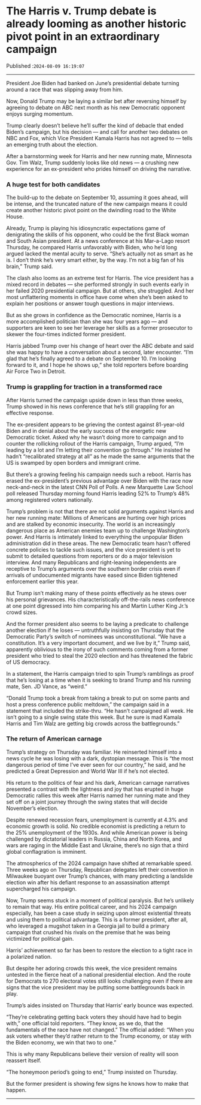 # The Harris v. Trump debate is already looming as another historic pivot point in an extraordinary campaign

Published :`2024-08-09 16:19:07`

---

President Joe Biden had banked on June’s presidential debate turning around a race that was slipping away from him.

Now, Donald Trump may be laying a similar bet after reversing himself by agreeing to debate on ABC next month as his new Democratic opponent enjoys surging momentum.

Trump clearly doesn’t believe he’ll suffer the kind of debacle that ended Biden’s campaign, but his decision — and call for another two debates on NBC and Fox, which Vice President Kamala Harris has not agreed to — tells an emerging truth about the election.

After a barnstorming week for Harris and her new running mate, Minnesota Gov. Tim Walz, Trump suddenly looks like old news — a crushing new experience for an ex-president who prides himself on driving the narrative.

### A huge test for both candidates

The build-up to the debate on September 10, assuming it goes ahead, will be intense, and the truncated nature of the new campaign means it could create another historic pivot point on the dwindling road to the White House.

Already, Trump is playing his idiosyncratic expectations game of denigrating the skills of his opponent, who could be the first Black woman and South Asian president. At a news conference at his Mar-a-Lago resort Thursday, he compared Harris unfavorably with Biden, who he’d long argued lacked the mental acuity to serve. “She’s actually not as smart as he is. I don’t think he’s very smart either, by the way. I’m not a big fan of his brain,” Trump said.

The clash also looms as an extreme test for Harris. The vice president has a mixed record in debates — she performed strongly in such events early in her failed 2020 presidential campaign. But at others, she struggled. And her most unflattering moments in office have come when she’s been asked to explain her positions or answer tough questions in major interviews.

But as she grows in confidence as the Democratic nominee, Harris is a more accomplished politician than she was four years ago — and supporters are keen to see her leverage her skills as a former prosecutor to skewer the four-times indicted former president.

Harris jabbed Trump over his change of heart over the ABC debate and said she was happy to have a conversation about a second, later encounter. “I’m glad that he’s finally agreed to a debate on September 10. I’m looking forward to it, and I hope he shows up,” she told reporters before boarding Air Force Two in Detroit.

### Trump is grappling for traction in a transformed race

After Harris turned the campaign upside down in less than three weeks, Trump showed in his news conference that he’s still grappling for an effective response.

The ex-president appears to be grieving the contest against 81-year-old Biden and in denial about the early success of the energetic new Democratic ticket. Asked why he wasn’t doing more to campaign and to counter the rollicking rollout of the Harris campaign, Trump argued, “I’m leading by a lot and I’m letting their convention go through.” He insisted he hadn’t “recalibrated strategy at all” as he made the same arguments that the US is swamped by open borders and immigrant crime.

But there’s a growing feeling his campaign needs such a reboot. Harris has erased the ex-president’s previous advantage over Biden with the race now neck-and-neck in the latest CNN Poll of Polls. A new Marquette Law School poll released Thursday morning found Harris leading 52% to Trump’s 48% among registered voters nationally.

Trump’s problem is not that there are not solid arguments against Harris and her new running mate: Millions of Americans are hurting over high prices and are stalked by economic insecurity. The world is an increasingly dangerous place as American enemies team up to challenge Washington’s power. And Harris is intimately linked to everything the unpopular Biden administration did in these areas. The new Democratic team hasn’t offered concrete policies to tackle such issues, and the vice president is yet to submit to detailed questions from reporters or do a major television interview. And many Republicans and right-leaning independents are receptive to Trump’s arguments over the southern border crisis even if arrivals of undocumented migrants have eased since Biden tightened enforcement earlier this year.

But Trump isn’t making many of these points effectively as he stews over his personal grievances. His characteristically off-the-rails news conference at one point digressed into him comparing his and Martin Luther King Jr.’s crowd sizes.

And the former president also seems to be laying a predicate to challenge another election if he loses — untruthfully insisting on Thursday that the Democratic Party’s switch of nominees was unconstitutional. “We have a constitution. It’s a very important document, and we live by it,” Trump said, apparently oblivious to the irony of such comments coming from a former president who tried to steal the 2020 election and has threatened the fabric of US democracy.

In a statement, the Harris campaign tried to spin Trump’s ramblings as proof that he’s losing at a time when it is seeking to brand Trump and his running mate, Sen. JD Vance, as “weird.”

“Donald Trump took a break from taking a break to put on some pants and host a press conference public meltdown,” the campaign said in a statement that included the strike-thru. “He hasn’t campaigned all week. He isn’t going to a single swing state this week. But he sure is mad Kamala Harris and Tim Walz are getting big crowds across the battlegrounds.”

### The return of American carnage

Trump’s strategy on Thursday was familiar. He reinserted himself into a news cycle he was losing with a dark, dystopian message. This is “the most dangerous period of time I’ve ever seen for our country,” he said, and he predicted a Great Depression and World War III if he’s not elected.

His return to the politics of fear and his dark, American carnage narratives presented a contrast with the lightness and joy that has erupted in huge Democratic rallies this week after Harris named her running mate and they set off on a joint journey through the swing states that will decide November’s election.

Despite renewed recession fears, unemployment is currently at 4.3% and economic growth is solid. No credible economist is predicting a return to the 25% unemployment of the 1930s. And while American power is being challenged by dictatorial leaders in Russia, China and North Korea, and wars are raging in the Middle East and Ukraine, there’s no sign that a third global conflagration is imminent.

The atmospherics of the 2024 campaign have shifted at remarkable speed. Three weeks ago on Thursday, Republican delegates left their convention in Milwaukee buoyant over Trump’s chances, with many predicting a landslide election win after his defiant response to an assassination attempt supercharged his campaign.

Now, Trump seems stuck in a moment of political paralysis. But he’s unlikely to remain that way. His entire political career, and his 2024 campaign especially, has been a case study in seizing upon almost existential threats and using them to political advantage. This is a former president, after all, who leveraged a mugshot taken in a Georgia jail to build a primary campaign that crushed his rivals on the premise that he was being victimized for political gain.

Harris’ achievement so far has been to restore the election to a tight race in a polarized nation.

But despite her adoring crowds this week, the vice president remains untested in the fierce heat of a national presidential election. And the route for Democrats to 270 electoral votes still looks challenging even if there are signs that the vice president may be putting some battlegrounds back in play.

Trump’s aides insisted on Thursday that Harris’ early bounce was expected.

“They’re celebrating getting back voters they should have had to begin with,” one official told reporters. “They know, as we do, that the fundamentals of the race have not changed.” The official added: “When you ask voters whether they’d rather return to the Trump economy, or stay with the Biden economy, we win that two to one.”

This is why many Republicans believe their version of reality will soon reassert itself.

“The honeymoon period’s going to end,” Trump insisted on Thursday.

But the former president is showing few signs he knows how to make that happen.

---

